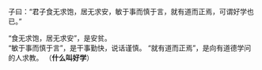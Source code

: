 子曰：“君子食无求饱，居无求安，敏于事而慎于言，就有道而正焉，可谓好学也已。”

“食无求饱，居无求安”，是安贫。  
“敏于事而慎于言”，是干事勤快，说话谨慎。 
“就有道而正焉”，是向有道德学问的人求教。  （**什么叫好学**）